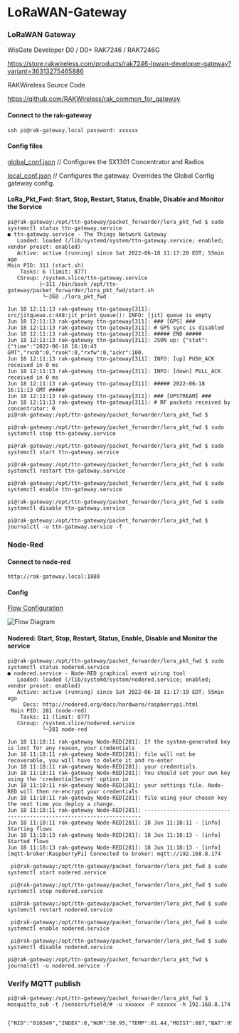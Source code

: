 # LoRaWAN-Gateway
### LoRaWAN Gateway

<p>WisGate Developer D0 / D0+
RAK7246 / RAK7246G

<https://store.rakwireless.com/products/rak7246-lpwan-developer-gateway?variant=36313275465886>

RAKWireless Source Code

<https://github.com/RAKWireless/rak_common_for_gateway>
</p>

#### Connect to the rak-gateway

	ssh pi@rak-gateway.local password: xxxxxx

#### Config files

[global_conf.json](./global_conf.json)   // Configures the SX1301 Concentrator and Radios 

[local_conf.json](./local_conf.json)   // Configures the gateway. Overrides the Global Config gateway config.

#### LoRa_Pkt_Fwd: Start, Stop, Restart, Status, Enable, Disable and Monitor the Service

	pi@rak-gateway:/opt/ttn-gateway/packet_forwarder/lora_pkt_fwd $ sudo systemctl status ttn-gateway.service 
	● ttn-gateway.service - The Things Network Gateway
	   Loaded: loaded (/lib/systemd/system/ttn-gateway.service; enabled; vendor preset: enabled)
	   Active: active (running) since Sat 2022-06-18 11:17:20 EDT; 55min ago
 	Main PID: 311 (start.sh)
	    Tasks: 6 (limit: 877)
	   CGroup: /system.slice/ttn-gateway.service
 	          ├─311 /bin/bash /opt/ttn-gateway/packet_forwarder/lora_pkt_fwd/start.sh
	           └─368 ./lora_pkt_fwd

	Jun 18 12:11:13 rak-gateway ttn-gateway[311]: src/jitqueue.c:448:jit_print_queue(): INFO: [jit] queue is empty
	Jun 18 12:11:13 rak-gateway ttn-gateway[311]: ### [GPS] ###
	Jun 18 12:11:13 rak-gateway ttn-gateway[311]: # GPS sync is disabled
	Jun 18 12:11:13 rak-gateway ttn-gateway[311]: ##### END #####
	Jun 18 12:11:13 rak-gateway ttn-gateway[311]: JSON up: {"stat":{"time":"2022-06-18 16:10:43 GMT","rxnb":0,"rxok":0,"rxfw":0,"ackr":100.
	Jun 18 12:11:13 rak-gateway ttn-gateway[311]: INFO: [up] PUSH_ACK received in 0 ms
	Jun 18 12:11:13 rak-gateway ttn-gateway[311]: INFO: [down] PULL_ACK received in 0 ms
	Jun 18 12:11:13 rak-gateway ttn-gateway[311]: ##### 2022-06-18 16:11:13 GMT #####
	Jun 18 12:11:13 rak-gateway ttn-gateway[311]: ### [UPSTREAM] ###
	Jun 18 12:11:13 rak-gateway ttn-gateway[311]: # RF packets received by concentrator: 0
	pi@rak-gateway:/opt/ttn-gateway/packet_forwarder/lora_pkt_fwd $
	
	pi@rak-gateway:/opt/ttn-gateway/packet_forwarder/lora_pkt_fwd $ sudo systemctl stop ttn-gateway.service
	
	pi@rak-gateway:/opt/ttn-gateway/packet_forwarder/lora_pkt_fwd $ sudo systemctl start ttn-gateway.service

	pi@rak-gateway:/opt/ttn-gateway/packet_forwarder/lora_pkt_fwd $ sudo systemctl restart ttn-gateway.service

	pi@rak-gateway:/opt/ttn-gateway/packet_forwarder/lora_pkt_fwd $ sudo systemctl enable ttn-gateway.service

	pi@rak-gateway:/opt/ttn-gateway/packet_forwarder/lora_pkt_fwd $ sudo systemctl disable ttn-gateway.service

	pi@rak-gateway:/opt/ttn-gateway/packet_forwarder/lora_pkt_fwd $ journalctl -u ttn-gateway.service -f

	

### Node-Red

#### Connect to node-red

	http://rak-gateway.local:1880

#### Config

[Flow Configuration](./node-red-flows.json)

![Flow Diagram](./flows.png)

#### Nodered: Start, Stop, Restart, Status, Enable, Disable and Monitor the service


	pi@rak-gateway:/opt/ttn-gateway/packet_forwarder/lora_pkt_fwd $ sudo systemctl status nodered.service 
	● nodered.service - Node-RED graphical event wiring tool
	   Loaded: loaded (/lib/systemd/system/nodered.service; enabled; vendor preset: enabled)
	   Active: active (running) since Sat 2022-06-18 11:17:19 EDT; 55min ago
	     Docs: http://nodered.org/docs/hardware/raspberrypi.html
	 Main PID: 281 (node-red)
	    Tasks: 11 (limit: 877)
	   CGroup: /system.slice/nodered.service
	           └─281 node-red

	Jun 18 11:18:11 rak-gateway Node-RED[281]: If the system-generated key is lost for any reason, your credentials
	Jun 18 11:18:11 rak-gateway Node-RED[281]: file will not be recoverable, you will have to delete it and re-enter
	Jun 18 11:18:11 rak-gateway Node-RED[281]: your credentials.
	Jun 18 11:18:11 rak-gateway Node-RED[281]: You should set your own key using the 'credentialSecret' option in
	Jun 18 11:18:11 rak-gateway Node-RED[281]: your settings file. Node-RED will then re-encrypt your credentials
	Jun 18 11:18:11 rak-gateway Node-RED[281]: file using your chosen key the next time you deploy a change.
	Jun 18 11:18:11 rak-gateway Node-RED[281]: ---------------------------------------------------------------------
	Jun 18 11:18:11 rak-gateway Node-RED[281]: 18 Jun 11:18:11 - [info] Starting flows
	Jun 18 11:18:13 rak-gateway Node-RED[281]: 18 Jun 11:18:13 - [info] Started flows
	Jun 18 11:18:13 rak-gateway Node-RED[281]: 18 Jun 11:18:13 - [info] [mqtt-broker:RaspberryPi] Connected to broker: mqtt://192.168.8.174

	 pi@rak-gateway:/opt/ttn-gateway/packet_forwarder/lora_pkt_fwd $ sudo systemctl start nodered.service

	 pi@rak-gateway:/opt/ttn-gateway/packet_forwarder/lora_pkt_fwd $ sudo systemctl stop nodered.service

	 pi@rak-gateway:/opt/ttn-gateway/packet_forwarder/lora_pkt_fwd $ sudo systemctl restart nodered.service

	 pi@rak-gateway:/opt/ttn-gateway/packet_forwarder/lora_pkt_fwd $ sudo systemctl enable nodered.service

	 pi@rak-gateway:/opt/ttn-gateway/packet_forwarder/lora_pkt_fwd $ sudo systemctl disable nodered.service

	pi@rak-gateway:/opt/ttn-gateway/packet_forwarder/lora_pkt_fwd $ journalctl -u nodered.service -f




### Verify MQTT publish

	pi@rak-gateway:/opt/ttn-gateway/packet_forwarder/lora_pkt_fwd $ mosquitto_sub -t /sensors/field/# -u xxxxxx -P xxxxxx -h 192.168.8.174


	{"NID":"010349","INDEX":0,"HUM":50.95,"TEMP":81.44,"MOIST":887,"BAT":953,"TMST":782566940}

